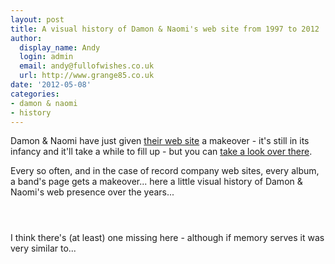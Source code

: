 ```yaml
---
layout: post
title: A visual history of Damon & Naomi's web site from 1997 to 2012
author:
  display_name: Andy
  login: admin
  email: andy@fullofwishes.co.uk
  url: http://www.grange85.co.uk
date: '2012-05-08'
categories:
- damon & naomi
- history
---
```

<p>Damon & Naomi have just given <a href="http://www.damonandnaomi.com">their web site</a> a makeover - it's still in its infancy and it'll take a while to fill up - but you can <a href="http://www.damonandnaomi.com">take a look over there</a>.</p>
<p>Every so often, and in the case of record company web sites, every album, a band's page gets a makeover... here a little visual history of Damon & Naomi's web presence over the years...</p>
<p><figure class="caption aligncenter" caption="The Wondrous World of Damon & Naomi (1997)"><img alt="" src="https://media.fullofwishes.co.uk/00-misc/web site-grabs/damonandnaomi_199707_550.jpg" title="The Wondrous World of Damon & Naomi (1997)" /><figcaption class="caption-text"></figcaption></figure>
<p><figure class="caption aligncenter" caption="Playback Singers (1998)"><img alt="" src="https://media.fullofwishes.co.uk/00-misc/web site-grabs/damonandnaomi_199806_550.jpg" title="Playback Singers (1998)" /><figcaption class="caption-text"></figcaption></figure>
<p><figure class="caption aligncenter" caption="Damon & Naomi with Ghost (2000)"><img alt="" src="https://media.fullofwishes.co.uk/00-misc/web site-grabs/damonandnaomi_200008.jpg" title="Damon & Naomi with Ghost (2000)" /><figcaption class="caption-text"></figcaption></figure>
<p>I think there's (at least) one missing here - although if memory serves it was very similar to...</p>
<p><figure class="caption aligncenter" caption="damonandnaomi.com (1997 - 2012)"><img alt="" src="https://media.fullofwishes.co.uk/00-misc/web site-grabs/damonandnaomi_201204_550.jpg" title="damonandnaomi.com (1997 - 2012)" /><figcaption class="caption-text"></figcaption></figure>

